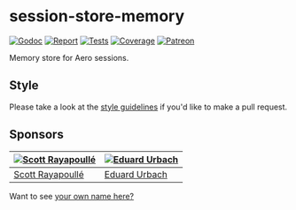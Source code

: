 # session-store-memory

[![Godoc][godoc-image]][godoc-url]
[![Report][report-image]][report-url]
[![Tests][tests-image]][tests-url]
[![Coverage][coverage-image]][coverage-url]
[![Patreon][patreon-image]][patreon-url]

Memory store for Aero sessions.

## Style

Please take a look at the [style guidelines](https://github.com/akyoto/quality/blob/master/STYLE.md) if you'd like to make a pull request.

## Sponsors

| [![Scott Rayapoullé](https://avatars3.githubusercontent.com/u/11772084?s=70&v=4)](https://github.com/soulcramer) | [![Eduard Urbach](https://avatars2.githubusercontent.com/u/438936?s=70&v=4)](https://twitter.com/eduardurbach) |
| --- | --- |
| [Scott Rayapoullé](https://github.com/soulcramer) | [Eduard Urbach](https://eduardurbach.com) |

Want to see [your own name here?](https://www.patreon.com/eduardurbach)

[godoc-image]: https://godoc.org/github.com/aerogo/session-store-memory?status.svg
[godoc-url]: https://godoc.org/github.com/aerogo/session-store-memory
[report-image]: https://goreportcard.com/badge/github.com/aerogo/session-store-memory
[report-url]: https://goreportcard.com/report/github.com/aerogo/session-store-memory
[tests-image]: https://cloud.drone.io/api/badges/aerogo/session-store-memory/status.svg
[tests-url]: https://cloud.drone.io/aerogo/session-store-memory
[coverage-image]: https://codecov.io/gh/aerogo/session-store-memory/graph/badge.svg
[coverage-url]: https://codecov.io/gh/aerogo/session-store-memory
[patreon-image]: https://img.shields.io/badge/patreon-donate-green.svg
[patreon-url]: https://www.patreon.com/eduardurbach
